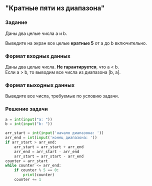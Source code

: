 ## "Кратные пяти из диапазона"

### Задание

Даны два целые числа a и b.

Выведите на экран все целые **кратные 5** от a до b включительно.

### Формат входных данных

Даны два целые числа. **Не гарантируется**, что a < b. \
Если a > b, то выводим все числа из диапазона [b, a].

### Формат выходных данных

Выведите все числа, требуемые по условию задачи.

### Решение задачи

```python
a = int(input("a: "))
b = int(input("b: "))

arr_start = int(input('начало диапазона: '))
arr_end = int(input('конец диапазона: '))
if arr_start > arr_end:
    arr_start = arr_start + arr_end
    arr_end = arr_start - arr_end
    arr_start = arr_start - arr_end
counter = arr_start
while counter <= arr_end:
    if counter % 5 == 0:
        print(counter)
    counter += 1
```
